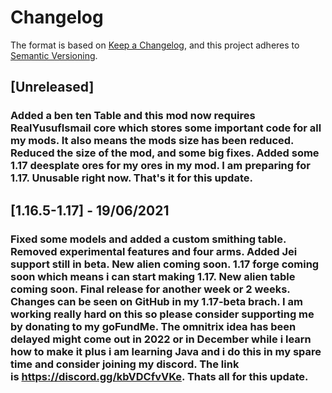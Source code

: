 # Changelog

The format is based on [Keep a Changelog](https://keepachangelog.com/en/1.0.0/), and this project adheres
to [Semantic Versioning](https://semver.org/spec/v2.0.0.html).

## [Unreleased]

### Added a ben ten Table and this mod now requires RealYusufIsmail core which stores some important code for all my mods. It also means the mods size has been reduced. Reduced the size of the mod, and some big fixes. Added some 1.17 deesplate ores for my ores in my mod. I am preparing for 1.17. Unusable right now. That's it for this update.

## [1.16.5-1.17] - 19/06/2021

### Fixed some models and added a custom smithing table. Removed experimental features and four arms. Added Jei support still in beta. New alien coming soon. 1.17 forge coming soon which means i can start making 1.17. New alien table coming soon. Final release for another week or 2 weeks. Changes can be seen on GitHub in my 1.17-beta brach. I am working really hard on this so please consider supporting me by donating to my goFundMe. The omnitrix idea has been delayed might come out in 2022 or in December while i learn how to make it plus i am learning Java and i do this in my spare time and consider joining my discord. The link is https://discord.gg/kbVDCfvVKe. Thats all for this update.
